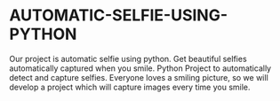 # AUTOMATIC-SELFIE-USING-PYTHON
Our project is automatic selfie using python. Get beautiful  selfies automatically captured when you smile. Python Project to  automatically detect and capture selfies. Everyone loves a smiling  picture, so we will develop a project which will capture images every  time you smile.
